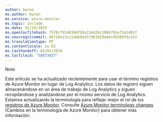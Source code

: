 ```yaml
---
author: bwren
ms.author: bwren
ms.service: azure-monitor
ms.topic: include
ms.date: 01/19/2019
ms.openlocfilehash: 7578cf914030dfb9a116d26c1006791ef3a1401f
ms.sourcegitcommit: 04716e13cc2ab69da57d61819da6cd5508f8c422
ms.translationtype: MT
ms.contentlocale: es-ES
ms.lasthandoff: 04/02/2019
ms.locfileid: "58873037"
---
```

>[!NOTE]
> Este artículo se ha actualizado recientemente para usar el término registros de Azure Monitor en lugar de Log Analytics. Los datos de registro siguen almacenándose en un área de trabajo de Log Analytics y siguen recopilándose y analizándose por el mismo servicio de Log Analytics. Estamos actualizando la terminología para reflejar mejor el rol de los [registros de Azure Monitor](../articles/azure-monitor/platform/data-platform-logs.md). Consulte [Azure Monitor terminology changes](../articles/azure-monitor/azure-monitor-rebrand.md) (Cambios en la terminología de Azure Monitor) para obtener más información.
